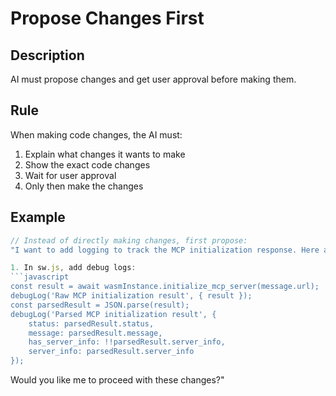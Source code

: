 # Propose Changes First

## Description
AI must propose changes and get user approval before making them.

## Rule
When making code changes, the AI must:
1. Explain what changes it wants to make
2. Show the exact code changes
3. Wait for user approval
4. Only then make the changes

## Example
```typescript
// Instead of directly making changes, first propose:
"I want to add logging to track the MCP initialization response. Here are the changes I propose:

1. In sw.js, add debug logs:
```javascript
const result = await wasmInstance.initialize_mcp_server(message.url);
debugLog('Raw MCP initialization result', { result });
const parsedResult = JSON.parse(result);
debugLog('Parsed MCP initialization result', { 
    status: parsedResult.status,
    message: parsedResult.message,
    has_server_info: !!parsedResult.server_info,
    server_info: parsedResult.server_info
});
```

Would you like me to proceed with these changes?"
``` 